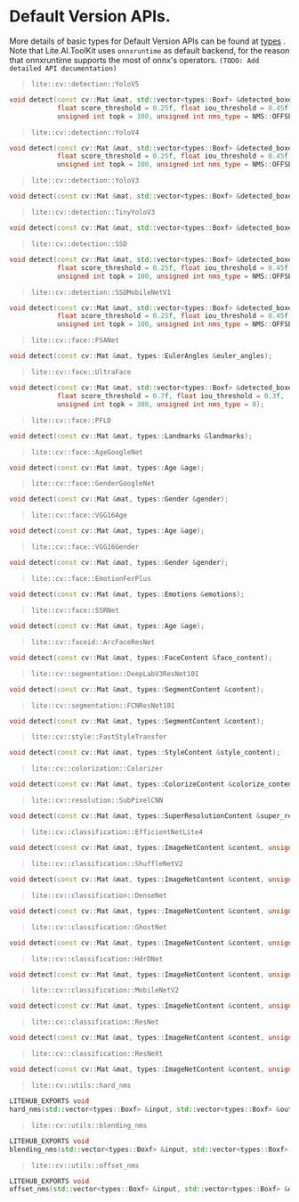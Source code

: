 # Default Version APIs.

More details of basic types for Default Version APIs can be found at [types](https://github.com/DefTruth/lite.ai.toolkit/blob/main/ort/core/ort_types.h) . Note that Lite.AI.ToolKit uses `onnxruntime` as default backend, for the reason that onnxruntime supports the most of onnx's operators. `(TODO: Add detailed API documentation)`


> `lite::cv::detection::YoloV5`
```c++
void detect(const cv::Mat &mat, std::vector<types::Boxf> &detected_boxes, 
            float score_threshold = 0.25f, float iou_threshold = 0.45f,
            unsigned int topk = 100, unsigned int nms_type = NMS::OFFSET);
```  

> `lite::cv::detection::YoloV4`
```c++
void detect(const cv::Mat &mat, std::vector<types::Boxf> &detected_boxes, 
            float score_threshold = 0.25f, float iou_threshold = 0.45f,
            unsigned int topk = 100, unsigned int nms_type = NMS::OFFSET);
```

> `lite::cv::detection::YoloV3`
```c++
void detect(const cv::Mat &mat, std::vector<types::Boxf> &detected_boxes);
```

> `lite::cv::detection::TinyYoloV3`
```c++
void detect(const cv::Mat &mat, std::vector<types::Boxf> &detected_boxes);
```

> `lite::cv::detection::SSD`
```c++
void detect(const cv::Mat &mat, std::vector<types::Boxf> &detected_boxes, 
            float score_threshold = 0.25f, float iou_threshold = 0.45f,
            unsigned int topk = 100, unsigned int nms_type = NMS::OFFSET);
```

> `lite::cv::detection::SSDMobileNetV1`
```c++
void detect(const cv::Mat &mat, std::vector<types::Boxf> &detected_boxes, 
            float score_threshold = 0.25f, float iou_threshold = 0.45f,
            unsigned int topk = 100, unsigned int nms_type = NMS::OFFSET);
```

> `lite::cv::face::FSANet`
```c++
void detect(const cv::Mat &mat, types::EulerAngles &euler_angles);
```

> `lite::cv::face::UltraFace`
```c++
void detect(const cv::Mat &mat, std::vector<types::Boxf> &detected_boxes,
            float score_threshold = 0.7f, float iou_threshold = 0.3f,
            unsigned int topk = 300, unsigned int nms_type = 0);
```

> `lite::cv::face::PFLD`
```c++
void detect(const cv::Mat &mat, types::Landmarks &landmarks);
```  

> `lite::cv::face::AgeGoogleNet`
```c++
void detect(const cv::Mat &mat, types::Age &age);
```  

> `lite::cv::face::GenderGoogleNet`
```c++
void detect(const cv::Mat &mat, types::Gender &gender);
```

> `lite::cv::face::VGG16Age`
```c++
void detect(const cv::Mat &mat, types::Age &age);
```

> `lite::cv::face::VGG16Gender`
```c++
void detect(const cv::Mat &mat, types::Gender &gender);
```  

> `lite::cv::face::EmotionFerPlus`
```c++
void detect(const cv::Mat &mat, types::Emotions &emotions);
```

> `lite::cv::face::SSRNet`
```c++
void detect(const cv::Mat &mat, types::Age &age);
```

> `lite::cv::faceid::ArcFaceResNet`
```c++
void detect(const cv::Mat &mat, types::FaceContent &face_content);
```  

> `lite::cv::segmentation::DeepLabV3ResNet101`
```c++
void detect(const cv::Mat &mat, types::SegmentContent &content);
```  

> `lite::cv::segmentation::FCNResNet101`
```c++
void detect(const cv::Mat &mat, types::SegmentContent &content);
```  

> `lite::cv::style::FastStyleTransfer`
```c++
void detect(const cv::Mat &mat, types::StyleContent &style_content);
```

> `lite::cv::colorization::Colorizer`
```c++
void detect(const cv::Mat &mat, types::ColorizeContent &colorize_content);
```

> `lite::cv::resolution::SubPixelCNN`
```c++
void detect(const cv::Mat &mat, types::SuperResolutionContent &super_resolution_content);
```

> `lite::cv::classification::EfficientNetLite4`
```c++
void detect(const cv::Mat &mat, types::ImageNetContent &content, unsigned int top_k = 5);
```

> `lite::cv::classification::ShuffleNetV2`
```c++
void detect(const cv::Mat &mat, types::ImageNetContent &content, unsigned int top_k = 5);
```  

> `lite::cv::classification::DenseNet`
```c++
void detect(const cv::Mat &mat, types::ImageNetContent &content, unsigned int top_k = 5);
```  

> `lite::cv::classification::GhostNet`
```c++
void detect(const cv::Mat &mat, types::ImageNetContent &content, unsigned int top_k = 5);
```  

> `lite::cv::classification::HdrDNet`
```c++
void detect(const cv::Mat &mat, types::ImageNetContent &content, unsigned int top_k = 5);
```  

> `lite::cv::classification::MobileNetV2`
```c++
void detect(const cv::Mat &mat, types::ImageNetContent &content, unsigned int top_k = 5);
```  

> `lite::cv::classification::ResNet`
```c++
void detect(const cv::Mat &mat, types::ImageNetContent &content, unsigned int top_k = 5);
```  

> `lite::cv::classification::ResNeXt`
```c++
void detect(const cv::Mat &mat, types::ImageNetContent &content, unsigned int top_k = 5);
```  

> `lite::cv::utils::hard_nms`
```c++
LITEHUB_EXPORTS void
hard_nms(std::vector<types::Boxf> &input, std::vector<types::Boxf> &output, float iou_threshold, unsigned int topk);
```

> `lite::cv::utils::blending_nms`
```c++
LITEHUB_EXPORTS void
blending_nms(std::vector<types::Boxf> &input, std::vector<types::Boxf> &output, float iou_threshold, unsigned int topk);
```

> `lite::cv::utils::offset_nms`
```c++
LITEHUB_EXPORTS void
offset_nms(std::vector<types::Boxf> &input, std::vector<types::Boxf> &output, float iou_threshold, unsigned int topk);
```
